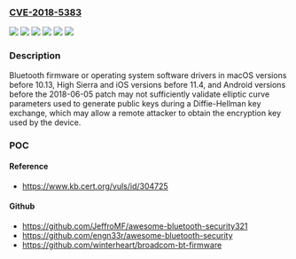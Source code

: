 ### [CVE-2018-5383](https://cve.mitre.org/cgi-bin/cvename.cgi?name=CVE-2018-5383)
![](https://img.shields.io/static/v1?label=Product&message=Android&color=blue)
![](https://img.shields.io/static/v1?label=Product&message=iOS&color=blue)
![](https://img.shields.io/static/v1?label=Product&message=macOS&color=blue)
![](https://img.shields.io/static/v1?label=Version&message=10.13%20High%20Sierra10.13.6%20&color=brighgreen)
![](https://img.shields.io/static/v1?label=Version&message=1111.4%20&color=brighgreen)
![](https://img.shields.io/static/v1?label=Vulnerability&message=CWE-325&color=brighgreen)

### Description

Bluetooth firmware or operating system software drivers in macOS versions before 10.13, High Sierra and iOS versions before 11.4, and Android versions before the 2018-06-05 patch may not sufficiently validate elliptic curve parameters used to generate public keys during a Diffie-Hellman key exchange, which may allow a remote attacker to obtain the encryption key used by the device.

### POC

#### Reference
- https://www.kb.cert.org/vuls/id/304725

#### Github
- https://github.com/JeffroMF/awesome-bluetooth-security321
- https://github.com/engn33r/awesome-bluetooth-security
- https://github.com/winterheart/broadcom-bt-firmware

